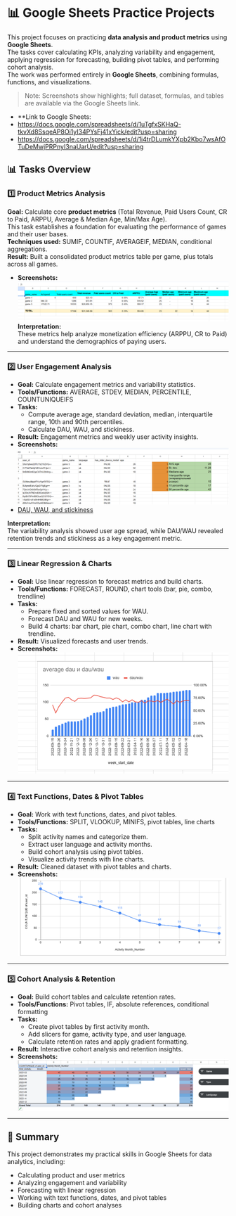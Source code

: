 # 📊 Google Sheets Practice Projects

This project focuses on practicing **data analysis and product metrics** using **Google Sheets**.  
The tasks cover calculating KPIs, analyzing variability and engagement, applying regression for forecasting, building pivot tables, and performing cohort analysis.  
The work was performed entirely in **Google Sheets**, combining formulas, functions, and visualizations.  


> Note: Screenshots show highlights; full dataset, formulas, and tables are available via the Google Sheets link.
- **Link to Google Sheets:
- https://docs.google.com/spreadsheets/d/1uTgfxSKHaQ-tkvXd8SsqeAP8Oi1yI34PYsFj41xYick/edit?usp=sharing
- https://docs.google.com/spreadsheets/d/1i4trDLumkYXpb2Kbo7wsAfOTuDeMwjPRPnyI3naUarU/edit?usp=sharing
 

## 📊 Tasks Overview  

### 1️⃣ Product Metrics Analysis
**Goal:** Calculate core **product metrics** (Total Revenue, Paid Users Count, CR to Paid, ARPPU, Average & Median Age, Min/Max Age).  
This task establishes a foundation for evaluating the performance of games and their user bases.  
**Techniques used:** SUMIF, COUNTIF, AVERAGEIF, MEDIAN, conditional aggregations.  
**Result:** Built a consolidated product metrics table per game, plus totals across all games.  
- **Screenshots:** ![Product Metrics](assets/task1.png)
**Interpretation:**  
These metrics help analyze monetization efficiency (ARPPU, CR to Paid) and understand the demographics of paying users.  

---

### 2️⃣ User Engagement Analysis
- **Goal:** Calculate engagement metrics and variability statistics.
- **Tools/Functions:** AVERAGE, STDEV, MEDIAN, PERCENTILE, COUNTUNIQUEIFS
- **Tasks:** 
  - Compute average age, standard deviation, median, interquartile range, 10th and 90th percentiles.
  - Calculate DAU, WAU, and stickiness.
- **Result:** Engagement metrics and weekly user activity insights.
- **Screenshots:** ![Engagement Analysis](assets/task2.png)
- [DAU, WAU, and stickiness](assets/task2.1.png)
  
**Interpretation:**  
The variability analysis showed user age spread, while DAU/WAU revealed retention trends and stickiness as a key engagement metric.  

---

### 3️⃣ Linear Regression & Charts
- **Goal:** Use linear regression to forecast metrics and build charts.
- **Tools/Functions:** FORECAST, ROUND, chart tools (bar, pie, combo, trendline)
- **Tasks:** 
  - Prepare fixed and sorted values for WAU.
  - Forecast DAU and WAU for new weeks.
  - Build 4 charts: bar chart, pie chart, combo chart, line chart with trendline.
- **Result:** Visualized forecasts and user trends.
- **Screenshots:** ![combo chart](assets/task3.png)

---

### 4️⃣ Text Functions, Dates & Pivot Tables
- **Goal:** Work with text functions, dates, and pivot tables.
- **Tools/Functions:** SPLIT, VLOOKUP, MINIFS, pivot tables, line charts
- **Tasks:** 
  - Split activity names and categorize them.
  - Extract user language and activity months.
  - Build cohort analysis using pivot tables.
  - Visualize activity trends with line charts.
- **Result:** Cleaned dataset with pivot tables and charts.
- **Screenshots:** ![line charts](assets/task4.png)

---

### 5️⃣ Cohort Analysis & Retention
- **Goal:** Build cohort tables and calculate retention rates.
- **Tools/Functions:** Pivot tables, IF, absolute references, conditional formatting
- **Tasks:** 
  - Create pivot tables by first activity month.
  - Add slicers for game, activity type, and user language.
  - Calculate retention rates and apply gradient formatting.
- **Result:** Interactive cohort analysis and retention insights.
- **Screenshots:** ![cohort table](assets/task5.png)

---

## 📌 Summary
This project demonstrates my practical skills in Google Sheets for data analytics, including:  
- Calculating product and user metrics  
- Analyzing engagement and variability  
- Forecasting with linear regression  
- Working with text functions, dates, and pivot tables  
- Building charts and cohort analyses
